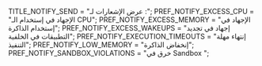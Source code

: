TITLE_NOTIFY_SEND = "عرض الإشعارات لـ :";
PREF_NOTIFY_EXCESS_CPU = "الإجهاد في إستخدام الـ CPU";
PREF_NOTIFY_EXCESS_MEMORY = "الإجهاد في إستخدام الذاكرة";
PREF_NOTIFY_EXCESS_WAKEUPS = "إجهاد في تجديد التطبيقات في الخلفية";
PREF_NOTIFY_EXECUTION_TIMEOUTS = "إنتهاء مهلة التنفيذ";
PREF_NOTIFY_LOW_MEMORY = "إنخفاض الذاكرة";
PREF_NOTIFY_SANDBOX_VIOLATIONS = "خرق في Sandbox ";
